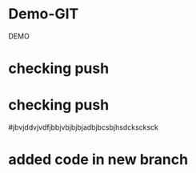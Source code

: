 # Demo-GIT

DEMO

# checking push

# checking push

#jbvjddvjvdfjbbjvbjbjbjadbjbcsbjhsdckscksck

# added code in new branch
